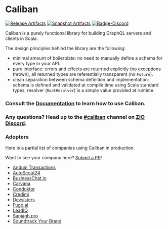 # Caliban

[![Release Artifacts][Badge-SonatypeReleases]][Link-SonatypeReleases]
[![Snapshot Artifacts][Badge-SonatypeSnapshots]][Link-SonatypeSnapshots]
[![Badge-Discord]][Link-Discord]

[Link-SonatypeReleases]: https://oss.sonatype.org/content/repositories/releases/com/github/ghostdogpr/caliban_2.12/ "Sonatype Releases"
[Badge-SonatypeReleases]: https://img.shields.io/nexus/r/https/oss.sonatype.org/com.github.ghostdogpr/caliban_2.12.svg "Sonatype Releases"
[Link-SonatypeSnapshots]: https://oss.sonatype.org/content/repositories/snapshots/com/github/ghostdogpr/caliban_2.12/ "Sonatype Snapshots"
[Badge-SonatypeSnapshots]: https://img.shields.io/nexus/s/https/oss.sonatype.org/com.github.ghostdogpr/caliban_2.12.svg "Sonatype Snapshots"
[Link-Discord]: https://discord.gg/2ccFBr4 "Discord"
[Badge-Discord]: https://img.shields.io/discord/629491597070827530?logo=discord "chat on discord"

Caliban is a purely functional library for building GraphQL servers and clients in Scala.
 
The design principles behind the library are the following:
- minimal amount of boilerplate: no need to manually define a schema for every type in your API.
- pure interface: errors and effects are returned explicitly (no exceptions thrown), all returned types are referentially transparent (no `Future`).
- clean separation between schema definition and implementation: schema is defined and validated at compile time using Scala standard types, resolver (`RootResolver`) is a simple value provided at runtime.

### Consult the [Documentation](https://ghostdogpr.github.io/caliban/docs/) to learn how to use Caliban.

### Any questions? Head up to the [#caliban](https://discordapp.com/channels/629491597070827530/633200096393166868) channel on [ZIO Discord](https://discord.gg/EYpumuv).

### Adopters

Here is a partial list of companies using Caliban in production.

Want to see your company here? [Submit a PR](https://github.com/ghostdogpr/caliban/edit/master/README.md)!

* [Anduin Transactions](https://www.anduintransact.com)
* [AutoScout24](https://www.autoscout24.de)
* [BusinessChat.io](https://businesschat.io)
* [Carvana](https://www.carvana.com)
* [Conduktor](https://www.conduktor.io)
* [Credimi](https://www.credimi.com)
* [Devsisters](https://www.devsisters.com)
* [Fugo.ai](https://www.fugo.ai)
* [LeadIQ](https://leadiq.com)
* [Sanjagh.pro](https://sanjagh.pro)
* [Soundtrack Your Brand](https://www.soundtrackyourbrand.com)
